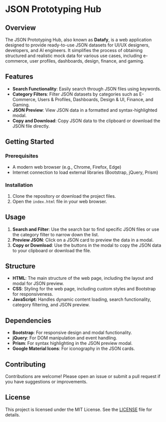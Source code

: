 # JSON Prototyping Hub

## Overview

The JSON Prototyping Hub, also known as **Datafy**, is a web application designed to provide ready-to-use JSON datasets for UI/UX designers, developers, and AI engineers. It simplifies the process of obtaining structured and realistic mock data for various use cases, including e-commerce, user profiles, dashboards, design, finance, and gaming.

## Features

- **Search Functionality**: Easily search through JSON files using keywords.
- **Category Filters**: Filter JSON datasets by categories such as E-Commerce, Users & Profiles, Dashboards, Design & UI, Finance, and Gaming.
- **JSON Preview**: View JSON data in a formatted and syntax-highlighted modal.
- **Copy and Download**: Copy JSON data to the clipboard or download the JSON file directly.

## Getting Started

### Prerequisites

- A modern web browser (e.g., Chrome, Firefox, Edge)
- Internet connection to load external libraries (Bootstrap, jQuery, Prism)

### Installation

1. Clone the repository or download the project files.
2. Open the `index.html` file in your web browser.

## Usage

1. **Search and Filter**: Use the search bar to find specific JSON files or use the category filter to narrow down the list.
2. **Preview JSON**: Click on a JSON card to preview the data in a modal.
3. **Copy or Download**: Use the buttons in the modal to copy the JSON data to your clipboard or download the file.

## Structure

- **HTML**: The main structure of the web page, including the layout and modal for JSON preview.
- **CSS**: Styling for the web page, including custom styles and Bootstrap for responsiveness.
- **JavaScript**: Handles dynamic content loading, search functionality, category filtering, and JSON preview.

## Dependencies

- **Bootstrap**: For responsive design and modal functionality.
- **jQuery**: For DOM manipulation and event handling.
- **Prism**: For syntax highlighting in the JSON preview modal.
- **Google Material Icons**: For iconography in the JSON cards.

## Contributing

Contributions are welcome! Please open an issue or submit a pull request if you have suggestions or improvements.

## License

This project is licensed under the MIT License. See the [LICENSE](LICENSE) file for details.
